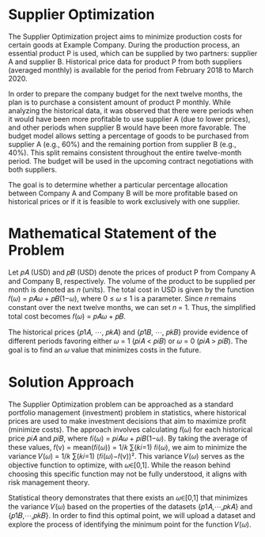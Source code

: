 # Supplier Optimization
The Supplier Optimization project aims to minimize production costs for certain goods at Example Company. During the production process, an essential product P is used, which can be supplied by two partners: supplier A and supplier B. Historical price data for product P from both suppliers (averaged monthly) is available for the period from February 2018 to March 2020.

In order to prepare the company budget for the next twelve months, the plan is to purchase a consistent amount of product P monthly. While analyzing the historical data, it was observed that there were periods when it would have been more profitable to use supplier A (due to lower prices), and other periods when supplier B would have been more favorable. The budget model allows setting a percentage of goods to be purchased from supplier A (e.g., 60%) and the remaining portion from supplier B (e.g., 40%). This split remains consistent throughout the entire twelve-month period. The budget will be used in the upcoming contract negotiations with both suppliers.

The goal is to determine whether a particular percentage allocation between Company A and Company B will be more profitable based on historical prices or if it is feasible to work exclusively with one supplier.

# Mathematical Statement of the Problem
Let 𝑝𝐴 (USD) and 𝑝𝐵 (USD) denote the prices of product P from Company A and Company B, respectively. The volume of the product to be supplied per month is denoted as 𝑛 (units). The total cost in USD is given by the function 𝑓(𝜔) = 𝑝𝐴𝜔 + 𝑝𝐵(1−𝜔), where 0 ≤ 𝜔 ≤ 1 is a parameter. Since 𝑛 remains constant over the next twelve months, we can set 𝑛 = 1. Thus, the simplified total cost becomes 𝑓(𝜔) = 𝑝𝐴𝜔 + 𝑝𝐵.

The historical prices {𝑝1𝐴, ⋯, 𝑝𝑘𝐴} and {𝑝1𝐵, ⋯, 𝑝𝑘𝐵} provide evidence of different periods favoring either 𝜔 = 1 (𝑝𝑖𝐴 < 𝑝𝑖𝐵) or 𝜔 = 0 (𝑝𝑖𝐴 > 𝑝𝑖𝐵). The goal is to find an 𝜔 value that minimizes costs in the future.

# Solution Approach
The Supplier Optimization problem can be approached as a standard portfolio management (investment) problem in statistics, where historical prices are used to make investment decisions that aim to maximize profit (minimize costs). The approach involves calculating 𝑓(𝜔) for each historical price 𝑝𝑖𝐴 and 𝑝𝑖𝐵, where 𝑓𝑖(𝜔) = 𝑝𝑖𝐴𝜔 + 𝑝𝑖𝐵(1−𝜔). By taking the average of these values, 𝑓(v) = mean(𝑓𝑖(𝜔)) = 1/𝑘 ∑(𝑘𝑖=1) 𝑓𝑖(𝜔), we aim to minimize the variance 𝑉(𝜔) = 1/𝑘 ∑(𝑘𝑖=1) (𝑓𝑖(𝜔)−𝑓(v))². This variance 𝑉(𝜔) serves as the objective function to optimize, with 𝜔∈[0,1]. While the reason behind choosing this specific function may not be fully understood, it aligns with risk management theory. 

Statistical theory demonstrates that there exists an 𝜔∈[0,1] that minimizes the variance 𝑉(𝜔) based on the properties of the datasets {𝑝1𝐴,⋯,𝑝𝑘𝐴} and {𝑝1𝐵,⋯,𝑝𝑘𝐵}. In order to find this optimal point, we will upload a dataset and explore the process of identifying the minimum point for the function 𝑉(𝜔).
